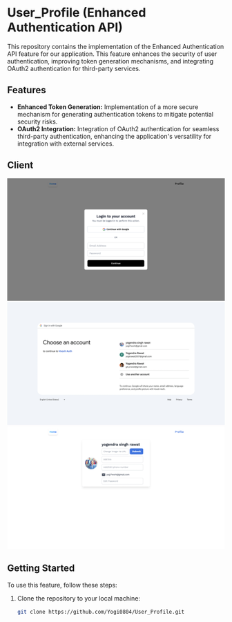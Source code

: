 # User_Profile (Enhanced Authentication API)

This repository contains the implementation of the Enhanced Authentication API feature for our application. This feature enhances the security of user authentication, improving token generation mechanisms, and integrating OAuth2 authentication for third-party services.

## Features

- **Enhanced Token Generation:** Implementation of a more secure mechanism for generating authentication tokens to mitigate potential security risks.
- **OAuth2 Integration:** Integration of OAuth2 authentication for seamless third-party authentication, enhancing the application's versatility for integration with external services.

## Client
![Login Screen](client/public/login_screen.png)
![Google Login](client/public/google_login.png)
![Profile Page](client/public/profile.png)


## Getting Started

To use this feature, follow these steps:

1. Clone the repository to your local machine:

   ```bash
   git clone https://github.com/Yogi0804/User_Profile.git
